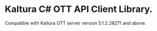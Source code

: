 # Kaltura C# OTT API Client Library.
Compatible with Kaltura OTT server version 5.1.2.28271 and above.
